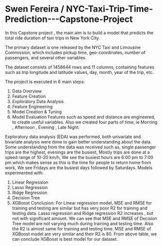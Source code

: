# Swen Fereira / NYC-Taxi-Trip-Time-Prediction---Capstone-Project

In this Capstone project , the main aim is to build a model that predicts the total ride duration of taxi trips in New York City. 

The primary dataset is one released by the NYC Taxi and Limousine Commission, which includes pickup time, geo-coordinates, number of passengers, and several other variables.

The dataset consists of 1458644 rows and 11 columns, containing features such as trip longitude and latitude values, day, month, year of the trip, etc.

The project is executed in 6 main steps:
1.	Data Overview 
2.	Feature Creation 
3.	Exploratory Data Analysis 
4.	Feature Engineering 
5.	Model Creation & Tuning 
6.	Model Evaluation
Features such as speed and distance are engineered, to create useful variables. 
Also we created four parts of time, ie  Morning , Afternoon , Evening , Late Night.

Exploratory data analysis (EDA) was performed, both univariate and bivariate analysis were done to gain better understanding about the data. Some understanding from the data was received such as, single passenger trips are the highest, evenings are the busiest, Mostly trips are done at a speed range of 10-20 km/h, We see the busiest hours are 6:00 pm to 7:00 pm which makes sense as this is the time for people to return home from work, We see Fridays are the busiest days followed by Saturdays. 
Models experimented with:
1.	Linear Regression
2.	Lasso Regression
3.	Ridge Regression
4.	Decision Tree
5.	XGBoost
Conclusion: 
For Linear regression model, MSE and RMSE for training and testing are similar but has very poor R2 for training and testing data.
Lasso regression and Ridge regression R2 increases , but not with significant amount.
We can see that MSE and RMSE of Decision Tree model are not varying much during training and testing time. Also the R2 is almost same for training and testing time.
MSE and RMSE of XGBoost model are very similar and their R2 is 80. 
From above table, we can conclude XGBoost is best model for our dataset.
